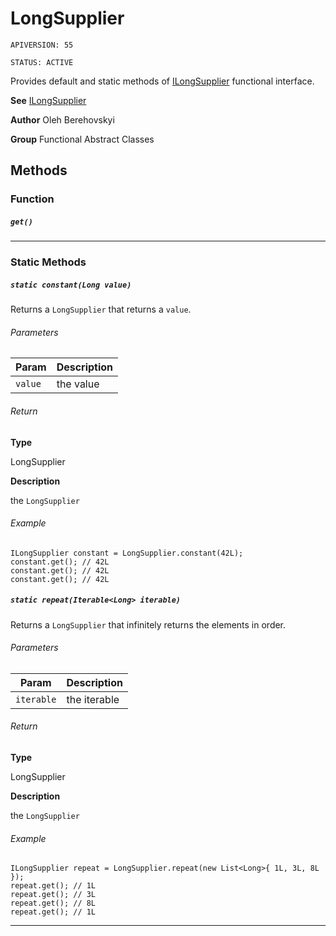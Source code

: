 # LongSupplier

`APIVERSION: 55`

`STATUS: ACTIVE`

Provides default and static methods of [ILongSupplier](/docs/Functional-Interfaces/ILongSupplier.md) functional interface.


**See** [ILongSupplier](/docs/Functional-Interfaces/ILongSupplier.md)


**Author** Oleh Berehovskyi


**Group** Functional Abstract Classes

## Methods
### Function
##### `get()`
---
### Static Methods
##### `static constant(Long value)`

Returns a `LongSupplier` that returns a `value`.

###### Parameters
|Param|Description|
|---|---|
|`value`|the value|

###### Return

**Type**

LongSupplier

**Description**

the `LongSupplier`

###### Example
```apex
ILongSupplier constant = LongSupplier.constant(42L);
constant.get(); // 42L
constant.get(); // 42L
constant.get(); // 42L
```

##### `static repeat(Iterable<Long> iterable)`

Returns a `LongSupplier` that infinitely returns the elements in order.

###### Parameters
|Param|Description|
|---|---|
|`iterable`|the iterable|

###### Return

**Type**

LongSupplier

**Description**

the `LongSupplier`

###### Example
```apex
ILongSupplier repeat = LongSupplier.repeat(new List<Long>{ 1L, 3L, 8L });
repeat.get(); // 1L
repeat.get(); // 3L
repeat.get(); // 8L
repeat.get(); // 1L
```

---
